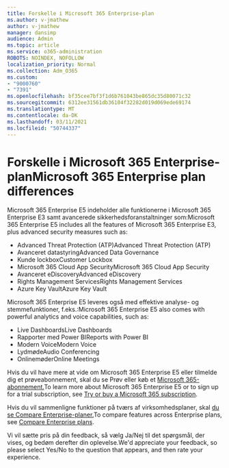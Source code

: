```yaml
---
title: Forskelle i Microsoft 365 Enterprise-plan
ms.author: v-jmathew
author: v-jmathew
manager: dansimp
audience: Admin
ms.topic: article
ms.service: o365-administration
ROBOTS: NOINDEX, NOFOLLOW
localization_priority: Normal
ms.collection: Adm_O365
ms.custom:
- "9000760"
- "7391"
ms.openlocfilehash: bf35cee7bf3f1d6b761043be865dc35d80071c32
ms.sourcegitcommit: 6312ee31561db36104f32282d019d069ede69174
ms.translationtype: MT
ms.contentlocale: da-DK
ms.lasthandoff: 03/11/2021
ms.locfileid: "50744337"
---
```

# <a name="microsoft-365-enterprise-plan-differences"></a><span data-ttu-id="9f812-102">Forskelle i Microsoft 365 Enterprise-plan</span><span class="sxs-lookup"><span data-stu-id="9f812-102">Microsoft 365 Enterprise plan differences</span></span>

<span data-ttu-id="9f812-103">Microsoft 365 Enterprise E5 indeholder alle funktionerne i Microsoft 365 Enterprise E3 samt avancerede sikkerhedsforanstaltninger som:</span><span class="sxs-lookup"><span data-stu-id="9f812-103">Microsoft 365 Enterprise E5 includes all the features of Microsoft 365 Enterprise E3, plus advanced security measures such as:</span></span>

- <span data-ttu-id="9f812-104">Advanced Threat Protection (ATP)</span><span class="sxs-lookup"><span data-stu-id="9f812-104">Advanced Threat Protection (ATP)</span></span>
- <span data-ttu-id="9f812-105">Avanceret datastyring</span><span class="sxs-lookup"><span data-stu-id="9f812-105">Advanced Data Governance</span></span>
- <span data-ttu-id="9f812-106">Kunde lockbox</span><span class="sxs-lookup"><span data-stu-id="9f812-106">Customer Lockbox</span></span>
- <span data-ttu-id="9f812-107">Microsoft 365 Cloud App Security</span><span class="sxs-lookup"><span data-stu-id="9f812-107">Microsoft 365 Cloud App Security</span></span>
- <span data-ttu-id="9f812-108">Avanceret eDiscovery</span><span class="sxs-lookup"><span data-stu-id="9f812-108">Advanced eDiscovery</span></span>
- <span data-ttu-id="9f812-109">Rights Management Services</span><span class="sxs-lookup"><span data-stu-id="9f812-109">Rights Management Services</span></span>
- <span data-ttu-id="9f812-110">Azure Key Vault</span><span class="sxs-lookup"><span data-stu-id="9f812-110">Azure Key Vault</span></span>

<span data-ttu-id="9f812-111">Microsoft 365 Enterprise E5 leveres også med effektive analyse- og stemmefunktioner, f.eks.:</span><span class="sxs-lookup"><span data-stu-id="9f812-111">Microsoft 365 Enterprise E5 also comes with powerful analytics and voice capabilities, such as:</span></span>

- <span data-ttu-id="9f812-112">Live Dashboards</span><span class="sxs-lookup"><span data-stu-id="9f812-112">Live Dashboards</span></span>
- <span data-ttu-id="9f812-113">Rapporter med Power BI</span><span class="sxs-lookup"><span data-stu-id="9f812-113">Reports with Power BI</span></span>
- <span data-ttu-id="9f812-114">Modern Voice</span><span class="sxs-lookup"><span data-stu-id="9f812-114">Modern Voice</span></span>
- <span data-ttu-id="9f812-115">Lydmøde</span><span class="sxs-lookup"><span data-stu-id="9f812-115">Audio Conferencing</span></span>
- <span data-ttu-id="9f812-116">Onlinemøder</span><span class="sxs-lookup"><span data-stu-id="9f812-116">Online Meetings</span></span>

<span data-ttu-id="9f812-117">Hvis du vil have mere at vide om Microsoft 365 Enterprise E5 eller tilmelde dig et prøveabonnement, skal du se Prøv eller køb et [Microsoft 365-abonnement.](https://go.microsoft.com/fwlink/?linkid=2099673)</span><span class="sxs-lookup"><span data-stu-id="9f812-117">To learn more about Microsoft 365 Enterprise E5 or to sign up for a trial subscription, see [Try or buy a Microsoft 365 subscription](https://go.microsoft.com/fwlink/?linkid=2099673).</span></span>

<span data-ttu-id="9f812-118">Hvis du vil sammenligne funktioner på tværs af virksomhedsplaner, skal [du se Compare Enterprise-planer.](https://go.microsoft.com/fwlink/?linkid=2097200)</span><span class="sxs-lookup"><span data-stu-id="9f812-118">To compare features across Enterprise plans, see [Compare Enterprise plans](https://go.microsoft.com/fwlink/?linkid=2097200).</span></span>

<span data-ttu-id="9f812-119">Vi vil sætte pris på din feedback, så vælg Ja/Nej til det spørgsmål, der vises, og bedøm derefter din oplevelse.</span><span class="sxs-lookup"><span data-stu-id="9f812-119">We'd appreciate your feedback, so please select Yes/No to the question that appears, and then rate your experience.</span></span>
